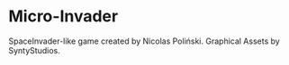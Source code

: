 # Micro-Invader
SpaceInvader-like game created by Nicolas Poliński.
Graphical Assets by SyntyStudios.
